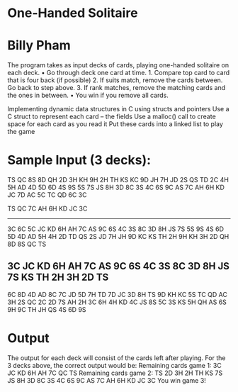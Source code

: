 # One-Handed Solitaire
# Billy Pham

The program takes as input decks of cards, playing one-handed solitaire on each deck.
 •    Go through deck one card at time.
     1.    Compare top card to card that is four back (if possible)
     2.    If suits match, remove the cards between.  Go back to step above.
     3.    If rank matches, remove the matching cards and the ones in between.
 •    You win if you remove all cards.

 Implementing dynamic data structures in C using structs and pointers
 Use a C struct to represent each card – the fields
 Use a malloc() call to create space for each card as you read it
 Put these cards into a linked list to play the game
 
 # Sample Input (3 decks):
 TS QC 8S 8D QH 2D 3H KH 9H 2H TH KS KC
 9D JH 7H JD 2S QS TD 2C 4H 5H AD 4D 5D
 6D 4S 9S 5S 7S JS 8H 3D 8C 3S 4C 6S 9C
 AS 7C AH 6H KD JC 7D AC 5C TC QD 6C 3C
 
 
 TS QC 7C AH 6H KD JC 3C
 
 ----------------------------------------------------------------------
 3C 6C 5C JC KD 6H AH 7C AS
 9C 6S 4C 3S 8C 3D 8H JS 7S 5S 9S 4S 6D
 5D 4D AD 5H 4H 2D TD QS 2S JD 7H JH 9D
 KC KS TH 2H 9H KH 3H 2D QH 8D 8S QC TS
 
 
 
 3C JC KD 6H AH 7C AS 9C 6S 4C 3S 8C 3D 8H JS 7S KS TH 2H 3H 2D TS
 ----------------------------------------------------------------------
 
 6C 8D 4D AD 8C 7C JD 5D 7H TD 7D JC 3D
 8H TS 9D KH KC 5S TC QD AC 3H 2S QC 2C
 2D 7S AH 2H 3C 6H 4H KD 4C JS 8S 5C 3S
 KS 5H QH AS 6S 9H 9C TH JH QS 4S 6D 9S

 # Output
 The output for each deck will consist of the cards left after playing.  For the 3 decks above, the correct output would be:
 Remaining cards game 1:
 3C JC KD 6H AH 7C QC TS
 Remaining cards game 2:
 TS 2D 3H 2H TH KS 7S JS 8H 3D 8C 3S 4C 6S 9C AS 7C AH 6H KD JC 3C
 You win game 3!
